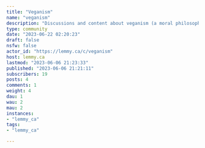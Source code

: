 ```yaml
---
title: "Veganism" 
name: "veganism"
description: "Discussions and content about veganism (a moral philosophy opposed to animal cruelty and exploitation) and its practical application."
type: community
date: "2023-06-22 02:20:23"
draft: false
nsfw: false
actor_id: "https://lemmy.ca/c/veganism"
host: lemmy.ca
lastmod: "2023-06-06 21:23:33"
published: "2023-06-06 21:21:11"
subscribers: 19
posts: 4
comments: 1
weight: 4
dau: 1
wau: 2
mau: 2
instances:
- "lemmy_ca"
tags: 
- "lemmy_ca"

---
```

